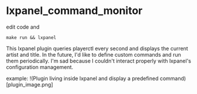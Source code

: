 # lxpanel_command_monitor

edit code and

```
make run && lxpanel
```

This lxpanel plugin queries playerctl every second and displays the current artist and title. In the future, I'd like to define custom commands and run them periodically. I'm sad because I couldn't interact properly with lxpanel's configuration management. 

example: !(Plugin living inside lxpanel and display a predefined command)[plugin_image.png]
